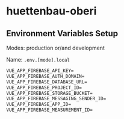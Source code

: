 # huettenbau-oberi

## Environment Variables Setup

Modes: production or/and development

Name: `.env.[mode].local`

```txt
VUE_APP_FIREBASE_API_KEY=
VUE_APP_FIREBASE_AUTH_DOMAIN=
VUE_APP_FIREBASE_DATABASE_URL=
VUE_APP_FIREBASE_PROJECT_ID=
VUE_APP_FIREBASE_STORAGE_BUCKET=
VUE_APP_FIREBASE_MESSAGING_SENDER_ID=
VUE_APP_FIREBASE_APP_ID=
VUE_APP_FIREBASE_MEASUREMENT_ID=
```
